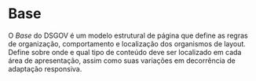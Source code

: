 [version]: # (2.0.0)

# Base

O _Base_ do DSGOV é um modelo estrutural de página que define as regras de organização, comportamento e localização dos organismos de layout. Define sobre onde e qual tipo de conteúdo deve ser localizado em cada área de apresentação, assim como suas variações em decorrência de adaptação responsiva.
